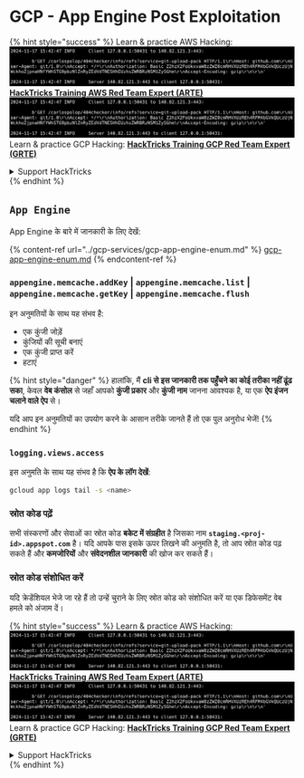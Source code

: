 # GCP - App Engine Post Exploitation

{% hint style="success" %}
Learn & practice AWS Hacking:<img src="../../../.gitbook/assets/image (1).png" alt="" data-size="line">[**HackTricks Training AWS Red Team Expert (ARTE)**](https://training.hacktricks.xyz/courses/arte)<img src="../../../.gitbook/assets/image (1).png" alt="" data-size="line">\
Learn & practice GCP Hacking: <img src="../../../.gitbook/assets/image (2).png" alt="" data-size="line">[**HackTricks Training GCP Red Team Expert (GRTE)**<img src="../../../.gitbook/assets/image (2).png" alt="" data-size="line">](https://training.hacktricks.xyz/courses/grte)

<details>

<summary>Support HackTricks</summary>

* Check the [**subscription plans**](https://github.com/sponsors/carlospolop)!
* **Join the** 💬 [**Discord group**](https://discord.gg/hRep4RUj7f) or the [**telegram group**](https://t.me/peass) or **follow** us on **Twitter** 🐦 [**@hacktricks\_live**](https://twitter.com/hacktricks\_live)**.**
* **Share hacking tricks by submitting PRs to the** [**HackTricks**](https://github.com/carlospolop/hacktricks) and [**HackTricks Cloud**](https://github.com/carlospolop/hacktricks-cloud) github repos.

</details>
{% endhint %}

## `App Engine`

App Engine के बारे में जानकारी के लिए देखें:

{% content-ref url="../gcp-services/gcp-app-engine-enum.md" %}
[gcp-app-engine-enum.md](../gcp-services/gcp-app-engine-enum.md)
{% endcontent-ref %}

### `appengine.memcache.addKey` | `appengine.memcache.list` | `appengine.memcache.getKey` | `appengine.memcache.flush`

इन अनुमतियों के साथ यह संभव है:

* एक कुंजी जोड़ें
* कुंजियों की सूची बनाएं
* एक कुंजी प्राप्त करें
* हटाएं

{% hint style="danger" %}
हालांकि, मैं **cli से इस जानकारी तक पहुँचने का कोई तरीका नहीं ढूंढ सका**, केवल **वेब कंसोल** से जहाँ आपको **कुंजी प्रकार** और **कुंजी नाम** जानना आवश्यक है, या एक **ऐप इंजन चलाने वाले ऐप** से।

यदि आप इन अनुमतियों का उपयोग करने के आसान तरीके जानते हैं तो एक पुल अनुरोध भेजें!
{% endhint %}

### `logging.views.access`

इस अनुमति के साथ यह संभव है कि **ऐप के लॉग देखें**:
```bash
gcloud app logs tail -s <name>
```
### स्रोत कोड पढ़ें

सभी संस्करणों और सेवाओं का स्रोत कोड **बकेट में संग्रहीत** है जिसका नाम **`staging.<proj-id>.appspot.com`** है। यदि आपके पास इसके ऊपर लिखने की अनुमति है, तो आप स्रोत कोड पढ़ सकते हैं और **कमजोरियों** और **संवेदनशील जानकारी** की खोज कर सकते हैं।

### स्रोत कोड संशोधित करें

यदि क्रेडेंशियल भेजे जा रहे हैं तो उन्हें चुराने के लिए स्रोत कोड को संशोधित करें या एक डिफेसमेंट वेब हमले को अंजाम दें।

{% hint style="success" %}
Learn & practice AWS Hacking:<img src="../../../.gitbook/assets/image (1).png" alt="" data-size="line">[**HackTricks Training AWS Red Team Expert (ARTE)**](https://training.hacktricks.xyz/courses/arte)<img src="../../../.gitbook/assets/image (1).png" alt="" data-size="line">\
Learn & practice GCP Hacking: <img src="../../../.gitbook/assets/image (2).png" alt="" data-size="line">[**HackTricks Training GCP Red Team Expert (GRTE)**<img src="../../../.gitbook/assets/image (2).png" alt="" data-size="line">](https://training.hacktricks.xyz/courses/grte)

<details>

<summary>Support HackTricks</summary>

* Check the [**subscription plans**](https://github.com/sponsors/carlospolop)!
* **Join the** 💬 [**Discord group**](https://discord.gg/hRep4RUj7f) or the [**telegram group**](https://t.me/peass) or **follow** us on **Twitter** 🐦 [**@hacktricks\_live**](https://twitter.com/hacktricks\_live)**.**
* **Share hacking tricks by submitting PRs to the** [**HackTricks**](https://github.com/carlospolop/hacktricks) and [**HackTricks Cloud**](https://github.com/carlospolop/hacktricks-cloud) github repos.

</details>
{% endhint %}
